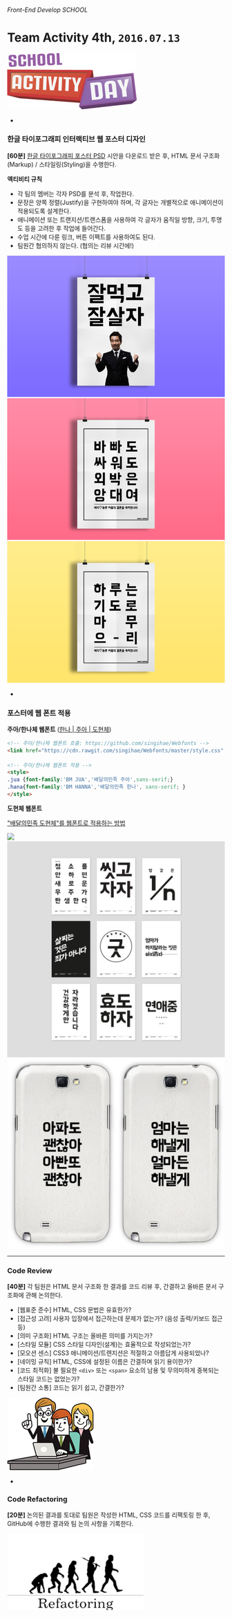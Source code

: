 ###### Front-End Develop SCHOOL

# Team Activity 4th, `2016.07.13`

![school_activity_day](../Lecture/Assets/school_activity_day.jpg)

-

### 한글 타이포그래피 인터랙티브 웹 포스터 디자인

**[60분]** [한글 타이포그래피 포스터 PSD](../Lecture/Assets/poster.psd) 시안을 다운로드 받은 후, HTML 문서 구조화(Markup) / 스타일링(Styling)을 수행한다.

**엑티비티 규칙**

- 각 팀의 멤버는 각자 PSD를 분석 후, 작업한다.
- 문장은 양쪽 정렬(Justify)을 구현하여야 하며, 각 글자는 개별적으로 애니메이션이 적용되도록 설계한다.
- 애니메이션 또는 트랜지션/트랜스폼을 사용하여 각 글자가 움직일 방향, 크기, 투명도 등을 고려한 후 작업에 들어간다.
- 수업 시간에 다룬 링크, 버튼 이펙트를 사용하여도 된다.
- 팀원간 협의하지 않는다. (협의는 리뷰 시간에!)

![](../Lecture/Assets/Poster_01.png)
![](../Lecture/Assets/Poster_02.png)
![](../Lecture/Assets/Poster_03.png)

-

### 포스터에 웹 폰트 적용

**주아/한나체 웹폰트** ([한나 | 주아 | 도현체](http://www.woowahan.com/?page_id=3985))

```html
<!-- 주아/한나체 웹폰트 호출: https://github.com/singihae/Webfonts -->
<link href="https://cdn.rawgit.com/singihae/Webfonts/master/style.css" rel="stylesheet">

<!-- 주아/한나체 웹폰트 적용 -->
<style>
.jua {font-family:'BM JUA','배달의민족 주아',sans-serif;}
.hana{font-family:'BM HANNA','배달의민족 한나', sans-serif; }
</style>
```

**도현체 웹폰트**

["배달의민족 도현체"를 웹폰트로 적용하는 방법](http://wallel.com/267)

![](http://www.woowahan.com/wp-content/uploads/2015/04/img-hanna01.jpg)
![](../Lecture/Assets/Poster_05.png)
![](../Lecture/Assets/Poster_04.jpg)

---

### Code Review

**[40분]** 각 팀원은 HTML 문서 구조화 한 결과를 코드 리뷰 후, 간결하고 올바른 문서 구조화에 관해 논의한다.

- [웹표준 준수] HTML, CSS 문법은 유효한가?
- [접근성 고려] 사용자 입장에서 접근하는데 문제가 없는가? (음성 출력/키보드 접근 등)
- [의미 구조화] HTML 구조는 올바른 의미를 가지는가?
- [스타일 모듈] CSS 스타일 디자인(설계)는 효율적으로 작성되었는가?
- [모오션 센스] CSS3 애니메이션/트렌지션은 적절하고 아름답게 사용되었나?
- [네이밍 규칙] HTML, CSS에 설정된 이름은 간결하며 읽기 용이한가?
- [코드 최적화] 불 필요한 `<div>` 또는 `<span>` 요소의 남용 및 무의미하게 중복되는 스타일 코드는 없었는가?
- [팀원간 소통] 코드는 읽기 쉽고, 간결한가?

![over-the-shoulder-code-review](../Lecture/Assets/over-the-shoulder-code-review.png)

-

### Code Refactoring

**[20분]** 논의된 결과를 토대로 팀원은 작성한 HTML, CSS 코드를 리팩토링 한 후, GitHub에 수행한 결과와 팀 논의 사항을 기록한다.

![refactoring](../Lecture/Assets/refactoring.jpg)